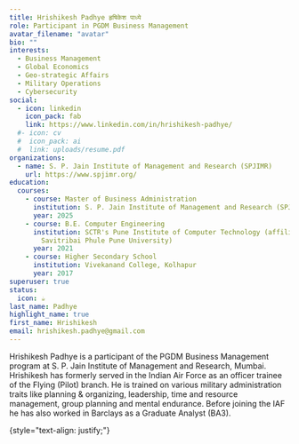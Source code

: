 ```yaml
---
title: Hrishikesh Padhye हृषिकेश पाध्ये
role: Participant in PGDM Business Management
avatar_filename: "avatar"
bio: ""
interests:
  - Business Management
  - Global Economics
  - Geo-strategic Affairs
  - Military Operations
  - Cybersecurity
social:
  - icon: linkedin
    icon_pack: fab
    link: https://www.linkedin.com/in/hrishikesh-padhye/
  #- icon: cv
  #  icon_pack: ai
  #  link: uploads/resume.pdf
organizations:
  - name: S. P. Jain Institute of Management and Research (SPJIMR)
    url: https://www.spjimr.org/
education:
  courses:
    - course: Master of Business Administration
      institution: S. P. Jain Institute of Management and Research (SPJIMR), Mumbai
      year: 2025
    - course: B.E. Computer Engineering
      institution: SCTR's Pune Institute of Computer Technology (affiliated to
        Savitribai Phule Pune University)
      year: 2021
    - course: Higher Secondary School
      institution: Vivekanand College, Kolhapur
      year: 2017
superuser: true
status:
  icon: ☕️
last_name: Padhye
highlight_name: true
first_name: Hrishikesh
email: hrishikesh.padhye@gmail.com
---
```

Hrishikesh Padhye is a participant of the PGDM Business Management program at S. P. Jain Institute of Management and Research, Mumbai. Hrishikesh has formerly served in the Indian Air Force as an officer trainee of the Flying (Pilot) branch. He is trained on various military administration traits like planning & organizing, leadership, time and resource management, group planning and mental endurance. Before joining the IAF he has also worked in Barclays as a Graduate Analyst (BA3). 

{style="text-align: justify;"}